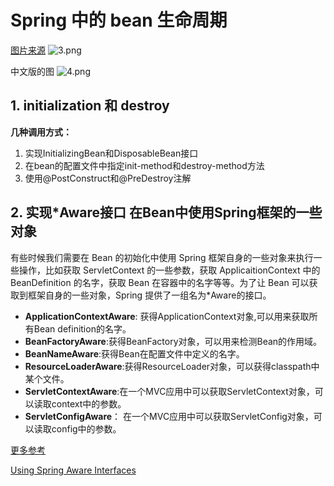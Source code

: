 # Spring 中的 bean 生命周期

[图片来源](https://www.xadmin.net/what-is-spring-container-callbacks-or-spring-lifecycle-methods/)
![3.png](http://ww1.sinaimg.cn/large/9b13c8fdly1g8wi8adxosj20im0e0762.jpg)

中文版的图
![4.png](http://ww1.sinaimg.cn/large/9b13c8fdly1g8wil3o3ewj20k308p0vu.jpg)


## 1. initialization 和 destroy

**几种调用方式：**
1. 实现InitializingBean和DisposableBean接口
1. 在bean的配置文件中指定init-method和destroy-method方法
1. 使用@PostConstruct和@PreDestroy注解

## 2. 实现*Aware接口 在Bean中使用Spring框架的一些对象

有些时候我们需要在 Bean 的初始化中使用 Spring 框架自身的一些对象来执行一些操作，比如获取 ServletContext 的一些参数，获取 ApplicaitionContext 中的 BeanDefinition 的名字，获取 Bean 在容器中的名字等等。为了让 Bean 可以获取到框架自身的一些对象，Spring 提供了一组名为*Aware的接口。

- **ApplicationContextAware**: 获得ApplicationContext对象,可以用来获取所有Bean definition的名字。
- **BeanFactoryAware**:获得BeanFactory对象，可以用来检测Bean的作用域。
- **BeanNameAware**:获得Bean在配置文件中定义的名字。
- **ResourceLoaderAware**:获得ResourceLoader对象，可以获得classpath中某个文件。
- **ServletContextAware**:在一个MVC应用中可以获取ServletContext对象，可以读取context中的参数。
- **ServletConfigAware**： 在一个MVC应用中可以获取ServletConfig对象，可以读取config中的参数。

[更多参考](https://github.com/Snailclimb/JavaGuide/blob/master/docs/system-design/framework/spring/SpringBean.md)

[Using Spring Aware Interfaces](https://springframework.guru/using-spring-aware-interfaces/)